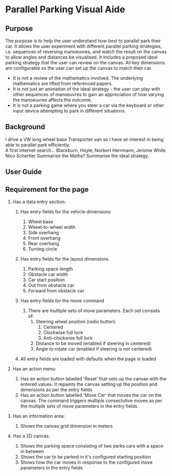 
# Parallel Parking Visual Aide

## Purpose

The purpose is to help the user understand how best to parallel park their car.  It allows the user experiment with different parallel parking strategies, i.e. sequences of reversing manoeuvres, and watch the result on the canvas to allow angles and distances be visualised.  It includes a proposed ideal parking strategy that the user can review on the canvas. All key dimensions are configurable so the user can set up the canvas to match their car.

- It is not a review of the mathematics involved.  The underlying mathematics are lifted from referenced papers.
- It is not just an animation of the ideal strategy - the user can play with other sequences of manoeuvres to gain an appreciation of how varying the manoeuvres affects the outcome.  
- It is not a parking game where you steer a car via the keyboard or other input device attempting to park in different situations.

## Background

I drive a VW long wheel base Transporter van so I have an interest in being able to parallel park efficiently.  
A first internet search... Blackburn, Hoyle, Norbert Herrmann, Jerome White Nico Schertler
Summarise the Maths?
Summarise the ideal strategy.

## User Guide

## Requirement for the page

1. Has a data entry section:

   1. Has entry fields for the vehicle dimensions
      1. Wheel base
      2. Wheel-to-wheel width
      3. Side overhang
      4. Front overhang
      5. Rear overhang
      6. Turning circle

   2. Has entry fields for the layout dimensions
      1. Parking space length
      2. Obstacle car width
      3. Car start position
      4. Out from obstacle car
      5. Forward from obstacle car

   3. Has entry fields for the move command
      1. There are multiple sets of move parameters. Each set consists of:
         1. Steering wheel position (radio button)
            1. Centered
            2. Clockwise full lock
            3. Anti-clockwise full lock
         2. Distance to be moved (enabled if steering in centered)
         3. Angle to rotate car (enabled if steering is not centered)

   4. All entry fields are loaded with defaults when the page is loaded

2. Has an action menu:

   1. Has an action button labelled 'Reset' that sets up the canvas with the entered values. It repaints the canvas setting up the position and dimensions as per the entry fields
   2. Has an action button labelled 'Move Car' that moves the car on the canvas.  The command triggers multiple consectutive moves as per the multiple sets of move parameters in the entry fields.

3. Has an information area:

   1. Shows the canvas grid dimension in meters

4. Has a 2D canvas:

   1. Shows the parking space consisting of two parks cars with a space in between
   2. Shows the car to be parked in it's configured starting position
   3. Shows how the car moves in response to the configured move parameters in the entry fields

